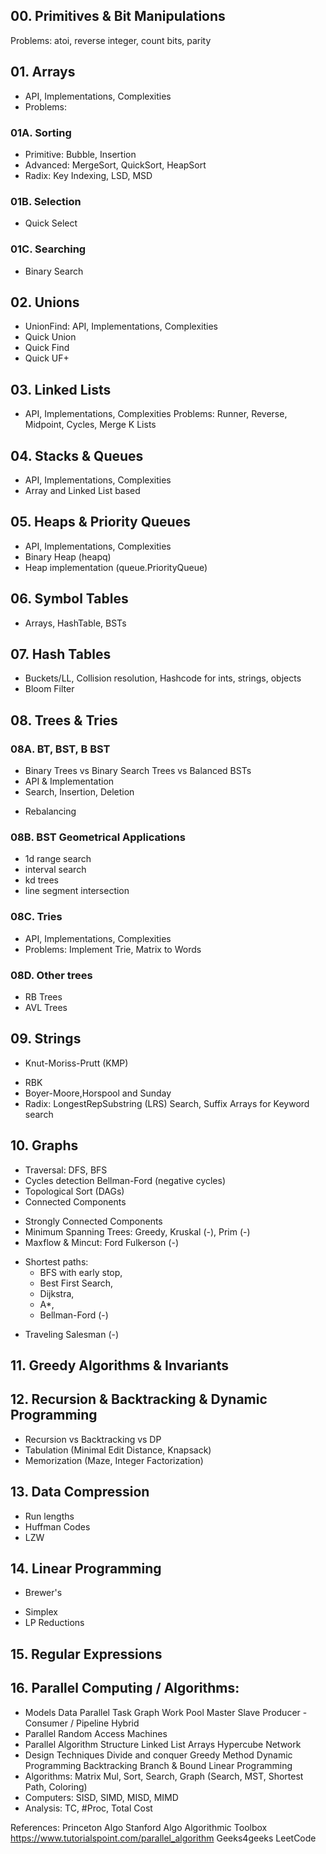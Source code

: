 ## 00. Primitives & Bit Manipulations
Problems: atoi, reverse integer, count bits, parity  

## 01. Arrays 
* API, Implementations, Complexities
* Problems:

### 01A. Sorting
* Primitive: Bubble, Insertion
* Advanced: MergeSort, QuickSort, HeapSort
* Radix: Key Indexing, LSD, MSD

### 01B. Selection
* Quick Select 

### 01C. Searching
* Binary Search


## 02. Unions
* UnionFind: API, Implementations, Complexities
* Quick Union
* Quick Find
* Quick UF+

## 03. Linked Lists
* API, Implementations, Complexities
Problems: Runner, Reverse, Midpoint, Cycles, Merge K Lists


## 04. Stacks & Queues
* API, Implementations, Complexities
* Array and Linked List based

## 05. Heaps & Priority Queues
* API, Implementations, Complexities
* Binary Heap (heapq)
* Heap implementation (queue.PriorityQueue)


## 06. Symbol Tables
* Arrays, HashTable, BSTs

## 07. Hash Tables
* Buckets/LL, Collision resolution, Hashcode for ints, strings, objects
* Bloom Filter

## 08. Trees & Tries
### 08A. BT, BST, B BST
* Binary Trees vs Binary Search Trees vs Balanced BSTs
* API & Implementation
* Search, Insertion, Deletion
- Rebalancing

### 08B. BST Geometrical Applications
- 1d range search
- interval search
- kd trees
- line segment intersection

### 08C. Tries
* API, Implementations, Complexities
* Problems: Implement Trie, Matrix to Words

### 08D. Other trees
- RB Trees
- AVL Trees

## 09. Strings
- Knut-Moriss-Prutt (KMP)
* RBK
* Boyer-Moore,Horspool and Sunday
* Radix: LongestRepSubstring (LRS) Search, Suffix Arrays for Keyword search

## 10. Graphs
* Traversal: DFS, BFS
* Cycles detection
    Bellman-Ford (negative cycles)
* Topological Sort (DAGs)
* Connected Components
- Strongly Connected Components
- Minimum Spanning Trees:
    Greedy, Kruskal (-), Prim (-)
- Maxflow & Mincut:
    Ford Fulkerson (-)
* Shortest paths: 
    * BFS with early stop,
    - Best First Search, 
    - Dijkstra, 
    - A*, 
    - Bellman-Ford (-)
- Traveling Salesman (-)

## 11. Greedy Algorithms & Invariants

## 12. Recursion & Backtracking & Dynamic Programming
* Recursion vs Backtracking vs DP
* Tabulation (Minimal Edit Distance, Knapsack)
* Memorization (Maze, Integer Factorization)

## 13. Data Compression
- Run lengths
- Huffman Codes
- LZW

## 14. Linear Programming
* Brewer's
- Simplex
- LP Reductions 

## 15. Regular Expressions

## 16. Parallel Computing / Algorithms:
* Models
    Data Parallel
    Task Graph
    Work Pool
    Master Slave
    Producer - Consumer / Pipeline
    Hybrid
* Parallel Random Access Machines
* Parallel Algorithm Structure
    Linked List
    Arrays
    Hypercube Network
* Design Techniques
    Divide and conquer
    Greedy Method
    Dynamic Programming
    Backtracking
    Branch & Bound
    Linear Programming
* Algorithms:
    Matrix Mul, Sort, Search, Graph (Search, MST, Shortest Path, Coloring)
* Computers: SISD, SIMD, MISD, MIMD
* Analysis: TC, #Proc, Total Cost

References:
    Princeton Algo
    Stanford Algo
    Algorithmic Toolbox
    https://www.tutorialspoint.com/parallel_algorithm
    Geeks4geeks
    LeetCode